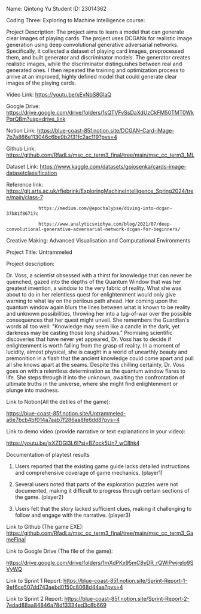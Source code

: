 Name: Qintong Yu 
Student ID: 23014362

Coding Three: Exploring to Machine Intelligence course:

Project Description: The project aims to learn a model that can generate clear images of playing cards. The project uses DCGANs for realistic image generation using deep convolutional generative adversarial networks. Specifically, it collected a dataset of playing card images, preprocessed them, and built generator and discriminator models. The generator creates realistic images, while the discriminator distinguishes between real and generated ones. I then repeated the training and optimization process to arrive at an improved, highly defined model that could generate clear images of the playing cards.

Video Link: https://youtu.be/xEvNbS8GlaQ 

Google Drive: https://drive.google.com/drive/folders/1sQTVFvSsDaXdUzCkFM50TMT0WkPqrQBm?usp=drive_link 

Notion Link: https://blue-coast-85f.notion.site/DCGAN-Card-iMage-7b7a866e113046c6be9b2f31fc2ac119?pvs=4 

Github Link: https://github.com/RfadLs/msc_cc_term3_final/tree/main/msc_cc_term3_ML 

Dataset Link: https://www.kaggle.com/datasets/gpiosenka/cards-image-datasetclassification

Reference link: https://git.arts.ac.uk/rfiebrink/ExploringMachineIntelligence_Spring2024/tree/main/class-7 

                https://medium.com/@epochalypse/diving-into-dcgan-37b81f86717c
                
                https://www.analyticsvidhya.com/blog/2021/07/deep-convolutional-generative-adversarial-network-dcgan-for-beginners/


Creative Making: Advanced Visualisation and Computational Environments

Project Title: Untrammeled

Project description:

Dr. Voss, a scientist obsessed with a thirst for knowledge that can never be quenched, gazed into the depths of the Quantum Window that was her greatest invention, a window to the very fabric of reality. What she was about to do in her relentless quest for enlightenment would only give warning to what lay on the perilous path ahead. Her coming upon the quantum window again blurs the lines between what is known to be reality and unknown possibilities, throwing her into a tug-of-war over the possible consequences that her quest might unveil. She remembers the Guardian's words all too well: "Knowledge may seem like a candle in the dark, yet darkness may be casting those long shadows." Promising scientific discoveries that have never yet appeared, Dr. Voss has to decide if enlightenment is worth falling from the grasp of reality. In a moment of lucidity, almost physical, she is caught in a world of unearthly beauty and premonition in a flash that the ancient knowledge could come apart and pull all she knows apart at the seams. Despite this chilling certainty, Dr. Voss goes on with a relentless determination as the quantum window flares to life. She steps through it into the unknown, awaiting the confrontation of ultimate truths in the universe, where she might find enlightenment or plunge into madness.

  
Link to Notion(All the detiles of the game): 

https://blue-coast-85f.notion.site/Untrammeled-a6e7bcb4bf014a7aab7f286aa8fe6dd8?pvs=4
 

Link to demo video (provide narrative or text explanations in your video):

https://youtu.be/jxXZDGI3L6I?si=BZock5Un7_wC8hk4

Documentation of playtest results 

1.	Users reported that the existing game guide lacks detailed instructions and comprehensive coverage of game mechanics. (player1)

2.	Several users noted that parts of the exploration puzzles were not documented, making it difficult to progress through certain sections of the game. (player2)

3.	Users felt that the story lacked sufficient clues, making it challenging to follow and engage with the narrative. (player3)


Link to Github (The game EXE):
https://github.com/RfadLs/msc_cc_term3_final/tree/main/msc_cc_term3_GameFinal

Link to Google Drive (The file of the game):

https://drive.google.com/drive/folders/1mXdPKx95mC8yDR_rQWiPwjrelo9SVyWQ

Link to Sprint 1 Report: 
https://blue-coast-85f.notion.site/Sprint-Report-1-9ef6ce507dd743aebd0150c8068d44aa?pvs=4

Link to Sprint 2 Report: 
https://blue-coast-85f.notion.site/Sprint-Report-2-7edad88aa84846a78d13334ed3c8b669
